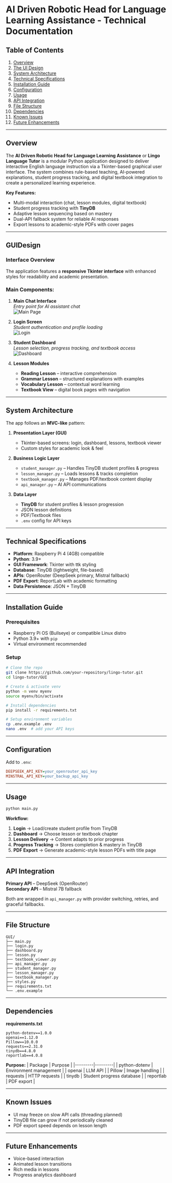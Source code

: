 # AI Driven Robotic Head for Language Learning Assistance - Technical Documentation

## Table of Contents
1. [Overview](#overview)
2. [The UI Design](#guidesign)
3. [System Architecture](#system-architecture)
4. [Technical Specifications](#technical-specifications)
5. [Installation Guide](#installation-guide)
6. [Configuration](#configuration)
7. [Usage](#usage)
8. [API Integration](#api-integration)
9. [File Structure](#file-structure)
10. [Dependencies](#dependencies)
11. [Known Issues](#known-issues)
12. [Future Enhancements](#future-enhancements)

---

## Overview

The **AI Driven Robotic Head for Language Learning Assistance** or **Lingo Language Tutor** is a modular Python application designed to deliver interactive English language instruction via a Tkinter-based graphical user interface. The system combines rule-based teaching, AI-powered explanations, student progress tracking, and digital textbook integration to create a personalized learning experience.

**Key Features:**
- Multi-modal interaction (chat, lesson modules, digital textbook)
- Student progress tracking with **TinyDB**
- Adaptive lesson sequencing based on mastery
- Dual-API fallback system for reliable AI responses
- Export lessons to academic-style PDFs with cover pages

---

## GUIDesign

### Interface Overview
The application features a **responsive Tkinter interface** with enhanced styles for readability and academic presentation.

### Main Components:
1. **Main Chat Interface**  
   *Entry point for AI assistant chat*  
   ![Main Page](GUI_IMG/main_page.png)

2. **Login Screen**  
   *Student authentication and profile loading*  
   ![Login](GUI_IMG/log_in.png)

3. **Student Dashboard**  
   *Lesson selection, progress tracking, and textbook access*  
   ![Dashboard](GUI_IMG/student_dashboard.png)

4. **Lesson Modules**  
   - **Reading Lesson** – interactive comprehension  
   - **Grammar Lesson** – structured explanations with examples  
   - **Vocabulary Lesson** – contextual word learning  
   - **Textbook View** – digital book pages with navigation

---

## System Architecture

The app follows an **MVC-like** pattern:

1. **Presentation Layer (GUI)**
   - Tkinter-based screens: login, dashboard, lessons, textbook viewer  
   - Custom styles for academic look & feel

2. **Business Logic Layer**
   - `student_manager.py` – Handles TinyDB student profiles & progress
   - `lesson_manager.py` – Loads lessons & tracks completion
   - `textbook_manager.py` – Manages PDF/textbook content display
   - `api_manager.py` – AI API communications

3. **Data Layer**
   - **TinyDB** for student profiles & lesson progression
   - JSON lesson definitions
   - PDF/Textbook files
   - `.env` config for API keys

---

## Technical Specifications

- **Platform**: Raspberry Pi 4 (4GB) compatible
- **Python**: 3.9+
- **GUI Framework**: Tkinter with ttk styling
- **Database**: TinyDB (lightweight, file-based)
- **APIs**: OpenRouter (DeepSeek primary, Mistral fallback)
- **PDF Export**: ReportLab with academic formatting
- **Data Persistence**: JSON + TinyDB

---

## Installation Guide

### Prerequisites
- Raspberry Pi OS (Bullseye) or compatible Linux distro
- Python 3.9+ with `pip`
- Virtual environment recommended

### Setup
```bash
# Clone the repo
git clone https://github.com/your-repository/lingo-tutor.git
cd lingo-tutor/GUI

# Create & activate venv
python -m venv myenv
source myenv/bin/activate

# Install dependencies
pip install -r requirements.txt

# Setup environment variables
cp .env.example .env
nano .env  # add your API keys
```

---

## Configuration

Add to `.env`:
```ini
DEEPSEEK_API_KEY=your_openrouter_api_key
MINSTRAL_API_KEY=your_backup_api_key
```

---

## Usage

```bash
python main.py
```

**Workflow:**
1. **Login** → Load/create student profile from TinyDB  
2. **Dashboard** → Choose lesson or textbook chapter  
3. **Lesson Delivery** → Content adapts to prior progress  
4. **Progress Tracking** → Stores completion & mastery in TinyDB  
5. **PDF Export** → Generate academic-style lesson PDFs with title page

---

## API Integration

**Primary API** – DeepSeek (OpenRouter)  
**Secondary API** – Mistral 7B fallback

Both are wrapped in `api_manager.py` with provider switching, retries, and graceful fallbacks.

---

## File Structure

```
GUI/
├── main.py
├── login.py
├── dashboard.py
├── lesson.py
├── textbook_viewer.py
├── api_manager.py
├── student_manager.py
├── lesson_manager.py
├── textbook_manager.py
├── styles.py
├── requirements.txt
└── .env.example
```

---

## Dependencies

**requirements.txt**
```text
python-dotenv==1.0.0
openai==1.12.0
Pillow==10.0.0
requests==2.31.0
tinydb==4.8.0
reportlab==4.0.8
```

**Purpose:**
| Package | Purpose |
|---------|---------|
| python-dotenv | Environment management |
| openai | LLM API |
| Pillow | Image handling |
| requests | HTTP requests |
| tinydb | Student progress database |
| reportlab | PDF export |

---

## Known Issues
- UI may freeze on slow API calls (threading planned)
- TinyDB file can grow if not periodically cleaned
- PDF export speed depends on lesson length

---

## Future Enhancements
- Voice-based interaction
- Animated lesson transitions
- Rich media in lessons
- Progress analytics dashboard